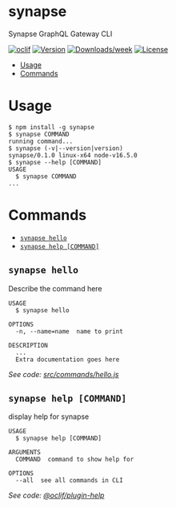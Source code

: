 synapse
=======

Synapse GraphQL Gateway CLI

[![oclif](https://img.shields.io/badge/cli-oclif-brightgreen.svg)](https://oclif.io)
[![Version](https://img.shields.io/npm/v/synapse.svg)](https://npmjs.org/package/synapse)
[![Downloads/week](https://img.shields.io/npm/dw/synapse.svg)](https://npmjs.org/package/synapse)
[![License](https://img.shields.io/npm/l/synapse.svg)](https://github.com/gudsson/synapse/blob/master/package.json)

<!-- toc -->
* [Usage](#usage)
* [Commands](#commands)
<!-- tocstop -->
# Usage
<!-- usage -->
```sh-session
$ npm install -g synapse
$ synapse COMMAND
running command...
$ synapse (-v|--version|version)
synapse/0.1.0 linux-x64 node-v16.5.0
$ synapse --help [COMMAND]
USAGE
  $ synapse COMMAND
...
```
<!-- usagestop -->
# Commands
<!-- commands -->
* [`synapse hello`](#synapse-hello)
* [`synapse help [COMMAND]`](#synapse-help-command)

## `synapse hello`

Describe the command here

```
USAGE
  $ synapse hello

OPTIONS
  -n, --name=name  name to print

DESCRIPTION
  ...
  Extra documentation goes here
```

_See code: [src/commands/hello.js](https://github.com/gudsson/synapse/blob/v0.1.0/src/commands/hello.js)_

## `synapse help [COMMAND]`

display help for synapse

```
USAGE
  $ synapse help [COMMAND]

ARGUMENTS
  COMMAND  command to show help for

OPTIONS
  --all  see all commands in CLI
```

_See code: [@oclif/plugin-help](https://github.com/oclif/plugin-help/blob/v3.2.14/src/commands/help.ts)_
<!-- commandsstop -->

